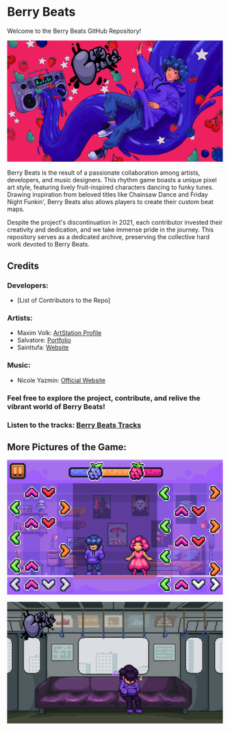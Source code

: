# Berry Beats

Welcome to the Berry Beats GitHub Repository!

![Berry Beats](Game%20Art/berrybeats.png)

Berry Beats is the result of a passionate collaboration among artists, developers, and music designers. This rhythm game boasts a unique pixel art style, featuring lively fruit-inspired characters dancing to funky tunes. Drawing inspiration from beloved titles like Chainsaw Dance and Friday Night Funkin', Berry Beats also allows players to create their custom beat maps.

Despite the project's discontinuation in 2021, each contributor invested their creativity and dedication, and we take immense pride in the journey. This repository serves as a dedicated archive, preserving the collective hard work devoted to Berry Beats.

## Credits

### Developers:
- [List of Contributors to the Repo]

### Artists:
- Maxim Volk: [ArtStation Profile](https://www.artstation.com/wlqwos/profile)
- Salvatore: [Portfolio](https://salvapixel.carrd.co/)
- Sainttufa: [Website](https://www.sainttufa.com/)

### Music:
- Nicole Yazmin: [Official Website](https://www.nicoleyazmin.com/)

### Feel free to explore the project, contribute, and relive the vibrant world of Berry Beats!

### Listen to the tracks: [Berry Beats Tracks](https://drive.google.com/drive/folders/1M5X1kcofPPYjnJhVeCuum3J1FNX8nzcd?usp=sharing)

## More Pictures of the Game:

![Berry Beats](Game%20Art/2021_06_03_19_45_IMG_5859.PNG)

![Berry Beats](Game%20Art/berrybeatstrain.png)
